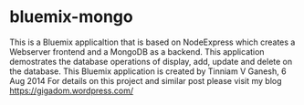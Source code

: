 # bluemix-mongo
This is a Bluemix applicaltion that is based on NodeExpress which creates a Webserver 
frontend and a MongoDB as a backend. This application demostrates the database operations of
display, add, update and delete on the database.
This Bluemix application is created by Tinniam V Ganesh, 6 Aug 2014
For details on this project and similar post please visit  my blog https://gigadom.wordpress.com/

